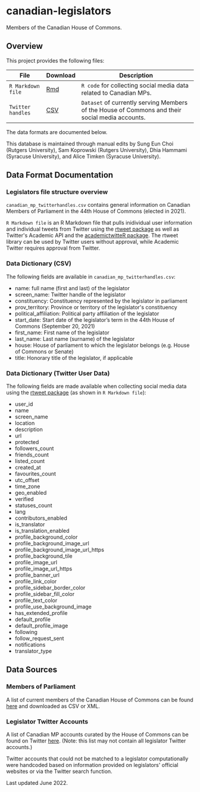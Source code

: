 # canadian-legislators
Members of the Canadian House of Commons.



Overview
--------
<!-- Comment: provide a brief and helpful project overview -->

This project provides the following files:

File | Download | Description
---- | -------- | -----------
`R Markdown file` | [Rmd](https://theunitedstates.io/congress-legislators/legislators-current.yaml) | `R code` for collecting social media data related to Canadian MPs.
`Twitter handles` | [CSV](https://github.com/AliceTimken/canadian-legislators/blob/5aceeeab5d3b9c71904b5a8af4189cb20137d906/canadian_mp_twitterhandles.csv) | `Dataset` of currently serving Members of the House of Commons and their social media accounts.

The data formats are documented below.

This database is maintained through manual edits by Sung Eun Choi (Rutgers University), Sam Koprowski (Rutgers University), Dhia Hammami (Syracuse University), and Alice Timken (Syracuse University).



Data Format Documentation
-------------------------
<!-- Comment: describe data files and variables -->

### Legislators file structure overview

`canadian_mp_twitterhandles.csv` contains general information on Canadian Members of Parliament in the 44th House of Commons (elected in 2021).

`R Markdown file` is an R Markdown file that pulls inidividual user information and individual tweets from Twitter using the [rtweet package](https://www.rdocumentation.org/packages/rtweet/versions/0.7.0) as well as Twitter's Academic API and the [academictwitteR package](https://www.rdocumentation.org/packages/academictwitteR/versions/0.3.1). The rtweet library can be used by Twitter users without approval, while Academic Twitter requires approval from Twitter.


### Data Dictionary (CSV)

The following fields are available in `canadian_mp_twitterhandles.csv`:


* name: full name (first and last) of the legislator
* screen_name: Twitter handle of the legislator
* constituency: Constituency represented by the legislator in parliament
* prov_territory: Province or territory of the legislator's constituency
* political_affiliation: Political party affiliation of the legislator 
* start_date: Start date of the legislator’s term in the 44th House of Commons (September 20, 2021)
* first_name: First name of the legislator
* last_name: Last name (surname) of the legislator
* house: House of parliament to which the legislator belongs (e.g. House of Commons or Senate)
* title: Honorary title of the legislator, if applicable



### Data Dictionary (Twitter User Data)

The following fields are made available when collecting social media data using the [rtweet package](https://www.rdocumentation.org/packages/rtweet/versions/0.7.0) (as shown in `R Markdown file`):

* user_id                           
* name                   
* screen_name        
* location                   
* description                
* url                              
* protected
* followers_count         
* friends_count            
* listed_count
* created_at            
* favourites_count
* utc_offset          
* time_zone
* geo_enabled      
* verified 
* statuses_count
* lang 
* contributors_enabled
* is_translator
* is_translation_enabled
* profile_background_color
* profile_background_image_url
* profile_background_image_url_https
* profile_background_tile
* profile_image_url
* profile_image_url_https
* profile_banner_url
* profile_link_color
* profile_sidebar_border_color
* profile_sidebar_fill_color
* profile_text_color
* profile_use_background_image
* has_extended_profile
* default_profile
* default_profile_image
* following  
* follow_request_sent
* notifications 
* translator_type


Data Sources
-------------------------
<!-- Comment: describe data sources -->

### Members of Parliament

A list of current members of the Canadian House of Commons can be found [here](https://www.ourcommons.ca/members/en/search) and downloaded as CSV or XML.

### Legislator Twitter Accounts

A list of Canadian MP accounts curated by the House of Commons can be found on Twitter [here](https://twitter.com/i/lists/864088912087715840). (Note: this list may not contain all legislator Twitter accounts.)

Twitter accounts that could not be matched to a legislator computationally were handcoded based on information provided on legislators' official websites or via the Twitter search function.



Last updated June 2022.

